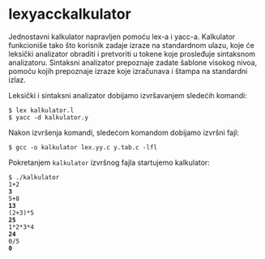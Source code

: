 # lexyacckalkulator
Jednostavni kalkulator napravljen pomoću lex-a i yacc-a. Kalkulator funkcioniše tako što korisnik zadaje izraze na standardnom ulazu, koje će leksički analizator obraditi i pretvoriti u tokene koje prosleđuje sintaksnom analizatoru. Sintaksni analizator prepoznaje zadate šablone visokog nivoa, pomoću kojih prepoznaje izraze koje izračunava i štampa na standardni izlaz. 

Leksički i sintaksni analizator dobijamo izvršavanjem sledećih komandi:
<pre><code>$ lex kalkulator.l
$ yacc -d kalkulator.y
</code></pre>

Nakon izvršenja komandi, sledećom komandom dobijamo izvršni fajl:
<pre><code>$ gcc -o kalkulator lex.yy.c y.tab.c -lfl</code></pre>

Pokretanjem <code>kalkulator</code> izvršnog fajla startujemo kalkulator:
<pre><code>$ ./kalkulator
1+2
<b>3</b>
5+8
<b>13</b>
(2+3)*5
<b>25</b>
1*2*3*4
<b>24</b>
0/5
<b>0</b></code></pre>
